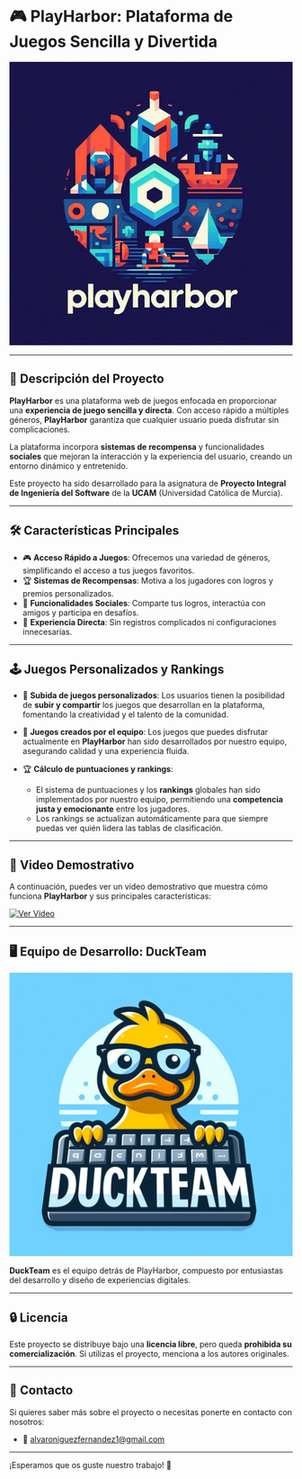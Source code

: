 # 🎮 **PlayHarbor: Plataforma de Juegos Sencilla y Divertida**  

![PlayHarbor Logo](logo_web.jpg)  

---

## 🚀 **Descripción del Proyecto**  

**PlayHarbor** es una plataforma web de juegos enfocada en proporcionar una **experiencia de juego sencilla y directa**. Con acceso rápido a múltiples géneros, **PlayHarbor** garantiza que cualquier usuario pueda disfrutar sin complicaciones.  

La plataforma incorpora **sistemas de recompensa** y funcionalidades **sociales** que mejoran la interacción y la experiencia del usuario, creando un entorno dinámico y entretenido.  

Este proyecto ha sido desarrollado para la asignatura de **Proyecto Integral de Ingeniería del Software** de la **UCAM** (Universidad Católica de Murcia).  

---

## 🛠️ **Características Principales**  

- 🎮 **Acceso Rápido a Juegos**: Ofrecemos una variedad de géneros, simplificando el acceso a tus juegos favoritos.  
- 🏆 **Sistemas de Recompensas**: Motiva a los jugadores con logros y premios personalizados.  
- 💬 **Funcionalidades Sociales**: Comparte tus logros, interactúa con amigos y participa en desafíos.  
- 🚀 **Experiencia Directa**: Sin registros complicados ni configuraciones innecesarias.  

---

## 🕹️ **Juegos Personalizados y Rankings**  

- 🎨 **Subida de juegos personalizados**: Los usuarios tienen la posibilidad de **subir y compartir** los juegos que desarrollan en la plataforma, fomentando la creatividad y el talento de la comunidad.  

- 👾 **Juegos creados por el equipo**: Los juegos que puedes disfrutar actualmente en **PlayHarbor** han sido desarrollados por nuestro equipo, asegurando calidad y una experiencia fluida.  

- 🏆 **Cálculo de puntuaciones y rankings**:  
   - El sistema de puntuaciones y los **rankings** globales han sido implementados por nuestro equipo, permitiendo una **competencia justa y emocionante** entre los jugadores.  
   - Los rankings se actualizan automáticamente para que siempre puedas ver quién lidera las tablas de clasificación.
     
---

## 🎥 **Video Demostrativo**  

A continuación, puedes ver un video demostrativo que muestra cómo funciona **PlayHarbor** y sus principales características:  

[![Ver Video](https://img.youtube.com/vi/vRUN1RJoEso/maxresdefault.jpg)](https://www.youtube.com/watch?v=vRUN1RJoEso)  

---

## 🖥️ **Equipo de Desarrollo: DuckTeam**  

![DuckTeam Logo](duck-team-logo.jpeg)  

**DuckTeam** es el equipo detrás de PlayHarbor, compuesto por entusiastas del desarrollo y diseño de experiencias digitales.  

---

## 🔒 **Licencia**  

Este proyecto se distribuye bajo una **licencia libre**, pero queda **prohibida su comercialización**. Si utilizas el proyecto, menciona a los autores originales.  

---

## 📧 **Contacto**  

Si quieres saber más sobre el proyecto o necesitas ponerte en contacto con nosotros:  

- 📧 [alvaroniguezfernandez1@gmail.com](mailto:alvaroniguezfernandez1@gmail.com)  

---

¡Esperamos que os guste nuestro trabajo! 🎉  
